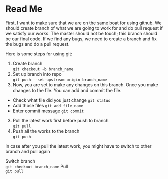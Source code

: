 # Read Me
First, I want to make sure that we are on the same boat for using github. We should create branch of what we are going 
to work for and do pull request if we satisfy our works. The master should not be touch; this branch should be our final code. 
If we find any bugs, we need to create a branch and fix the bugs and do a pull request.

Here is some steps for using git:

1. Create branch <br />
`git checkout -b branch_name`
2. Set up branch into repo <br />
`git push --set-upstream origin branch_name`
3. Now, you are set to make any changes on this branch. Once you make changes to the file. You can add and commit the file. <br />
  * Check what file did you just change `git status`
  * Add those files `git add file_name`
  * Enter commit message `git commit ` 
3. Pull the latest work first before push to branch <br />
`git pull`
4. Push all the works to the branch <br />
`git push`

In case after you pull the latest work, you might have to switch to other branch and pull again

Switch branch <br />
`git checkout branch_name`
Pull <br />
`git pull`


